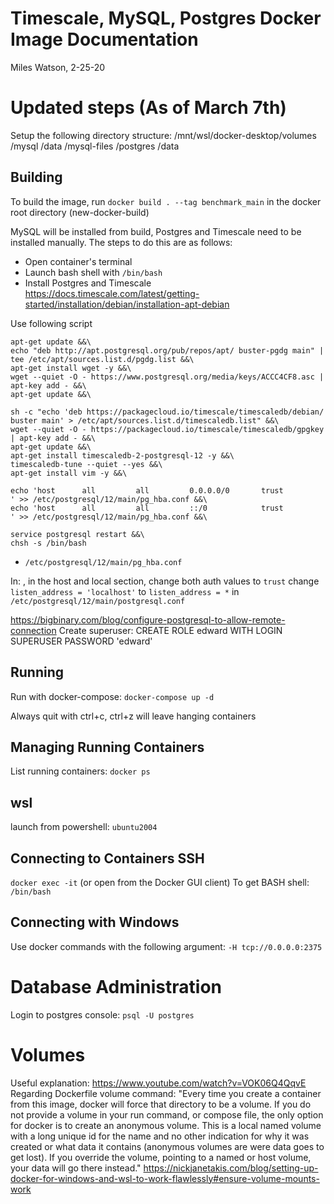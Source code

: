 # Timescale, MySQL, Postgres Docker Image Documentation
Miles Watson, 2-25-20

# Updated steps (As of March 7th)
Setup the following directory structure:
/mnt/wsl/docker-desktop/volumes
								/mysql
									/data
									/mysql-files
								/postgres
									/data

## Building
To build the image, run `docker build . --tag benchmark_main` in the docker root directory (new-docker-build)

MySQL will be installed from build, Postgres and Timescale need to be installed manually. The steps to do this are as follows:

* Open container's terminal
* Launch bash shell with `/bin/bash`
* Install Postgres and Timescale https://docs.timescale.com/latest/getting-started/installation/debian/installation-apt-debian

Use following script
```
apt-get update &&\
echo "deb http://apt.postgresql.org/pub/repos/apt/ buster-pgdg main" | tee /etc/apt/sources.list.d/pgdg.list &&\
apt-get install wget -y &&\
wget --quiet -O - https://www.postgresql.org/media/keys/ACCC4CF8.asc | apt-key add - &&\
apt-get update &&\

sh -c "echo 'deb https://packagecloud.io/timescale/timescaledb/debian/ buster main' > /etc/apt/sources.list.d/timescaledb.list" &&\
wget --quiet -O - https://packagecloud.io/timescale/timescaledb/gpgkey | apt-key add - &&\
apt-get update &&\
apt-get install timescaledb-2-postgresql-12 -y &&\
timescaledb-tune --quiet --yes &&\
apt-get install vim -y &&\

echo 'host      all		    all  		0.0.0.0/0 		trust
' >> /etc/postgresql/12/main/pg_hba.conf &&\
echo 'host  	all  		all    		::/0    		trust
' >> /etc/postgresql/12/main/pg_hba.conf &&\

service postgresql restart &&\
chsh -s /bin/bash
```
* `/etc/postgresql/12/main/pg_hba.conf`

In: , in the host and local section, change both auth values to `trust`
change `listen_address = 'localhost'` to `listen_address = *` in `/etc/postgresql/12/main/postgresql.conf`

https://bigbinary.com/blog/configure-postgresql-to-allow-remote-connection
Create superuser:
CREATE ROLE edward WITH LOGIN SUPERUSER PASSWORD 'edward'
## Running
Run with docker-compose:
`docker-compose up -d`

Always quit with ctrl+c, ctrl+z will leave hanging containers

## Managing Running Containers
List running containers:  `docker ps`
## wsl
launch from powershell: `ubuntu2004`
## Connecting to Containers SSH
`docker exec -it` (or open from the Docker GUI client)
To get BASH shell: `/bin/bash`

## Connecting with Windows
Use docker commands with the following argument:
`-H tcp://0.0.0.0:2375`

# Database Administration
Login to postgres console: `psql -U postgres`

# Volumes
Useful explanation: https://www.youtube.com/watch?v=VOK06Q4QqvE
Regarding Dockerfile volume command: "Every time you create a container from this image, docker will force that directory to be a volume. If you do not provide a volume in your run command, or compose file, the only option for docker is to create an anonymous volume. This is a local named volume with a long unique id for the name and no other indication for why it was created or what data it contains (anonymous volumes are were data goes to get lost). If you override the volume, pointing to a named or host volume, your data will go there instead."
https://nickjanetakis.com/blog/setting-up-docker-for-windows-and-wsl-to-work-flawlessly#ensure-volume-mounts-work

